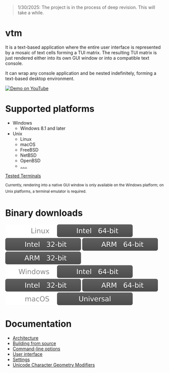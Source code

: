 > 1/30/2025: The project is in the process of deep revision. This will take a while.

# vtm

It is a text-based application where the entire user interface is represented by a mosaic of text cells forming a TUI matrix. The resulting TUI matrix is ​​just rendered either into its own GUI window or into a compatible text console.

It can wrap any console application and be nested indefinitely, forming a text-based desktop environment.

<a href="https://www.youtube.com/watch?v=kofkoxGjFWQ">
  <img width="400" alt="Demo on YouTube" src="https://user-images.githubusercontent.com/11535558/146906370-c9705579-1bbb-4e9e-8977-47312f551cc8.gif">
</a>

# Supported platforms

- Windows
  - Windows 8.1 and later
- Unix
  - Linux
  - macOS
  - FreeBSD
  - NetBSD
  - OpenBSD
  - [`...`](https://en.wikipedia.org/wiki/POSIX#POSIX-oriented_operating_systems)

[Tested Terminals](https://github.com/directvt/vtm/discussions/72)

<sup>Currently, rendering into a native GUI window is only available on the Windows platform; on Unix platforms, a terminal emulator is required.</sup>

# Binary downloads

![Linux](.resources/status/linux.svg)     [![Intel 64-bit](.resources/status/arch_x86_64.svg)](https://github.com/directvt/vtm/releases/latest/download/vtm_linux_x86_64.zip) [![Intel 32-bit](.resources/status/arch_x86.svg)](https://github.com/directvt/vtm/releases/latest/download/vtm_linux_x86.zip) [![ARM 64-bit](.resources/status/arch_arm64.svg)](https://github.com/directvt/vtm/releases/latest/download/vtm_linux_arm64.zip) [![ARM 32-bit](.resources/status/arch_arm32.svg)](https://github.com/directvt/vtm/releases/latest/download/vtm_linux_arm32.zip)  
![Windows](.resources/status/windows.svg) [![Intel 64-bit](.resources/status/arch_x86_64.svg)](https://github.com/directvt/vtm/releases/latest/download/vtm_windows_x86_64.zip)  [![Intel 32-bit](.resources/status/arch_x86.svg)](https://github.com/directvt/vtm/releases/latest/download/vtm_windows_x86.zip)  [![ARM 64-bit](.resources/status/arch_arm64.svg)](https://github.com/directvt/vtm/releases/latest/download/vtm_windows_arm64.zip)  
![macOS](.resources/status/macos.svg)     [![Universal](.resources/status/arch_any.svg)](https://github.com/directvt/vtm/releases/latest/download/vtm_macos_any.zip)  

# Documentation

- [Architecture](doc/architecture.md)
- [Building from source](doc/build.md)
- [Command-line options](doc/command-line-options.md)
- [User interface](doc/user-interface.md)
- [Settings](doc/settings.md)
- [Unicode Character Geometry Modifiers](doc/character_geometry.md)
